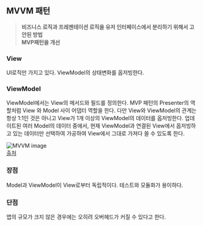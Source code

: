 ## MVVM 패턴

> **비즈니스 로직과 프레젠테이션 로직을 유저 인터페이스에서 분리하기 위해서 고안된 방법** <br/> **MVP패턴을 개선**

### View

UI로직만 가지고 있다. ViewModel의 상태변화를 옵저빙한다.

### ViewModel

ViewModel에서는 View의 메서드와 필드를 정의한다.
MVP 패턴의 Presenter의 역할처럼 View 와 Model 사이 어댑터 역할을 한다. 다만 View와 ViewModel의 관계는 항상 1:1인 것은 아니고 View가 1개 이상의 ViewModel의 데이터를 옵저빙한다.
업데이트된 여러 Model의 데이터 중에서, 현재 ViewModel과 연결된 View에서 옵저빙하고 있는 데이터만 선택하여 가공하여 View에서 그대로 가져다 쓸 수 있도록 한다.

![MVVM image](https://velog.velcdn.com/images%2Fk7120792%2Fpost%2F435f3582-4ebb-464d-a2c4-5d828d4fc63c%2F%E1%84%87%E1%85%B2%20%E1%84%86%E1%85%A9%E1%84%83%E1%85%A6%E1%86%AF%20%E1%84%89%E1%85%A1%E1%84%8B%E1%85%AD%E1%86%BC%20%E1%84%8B%E1%85%A8%E1%84%89%E1%85%B5.png)<br/>
[출처](https://velog.io/@k7120792/Model-View-ViewModel-Pattern)

### 장점

Model과 ViewModel이 View로부터 독립적이다.
테스트와 모듈화가 용이하다.

### 단점

앱의 규모가 크지 않은 경우에는 오히려 오버헤드가 커질 수 있다고 한다.
